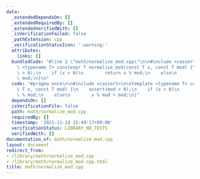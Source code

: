 ```yaml
---
data:
  _extendedDependsOn: []
  _extendedRequiredBy: []
  _extendedVerifiedWith: []
  _isVerificationFailed: false
  _pathExtension: cpp
  _verificationStatusIcon: ':warning:'
  attributes:
    links: []
  bundledCode: "#line 2 \"math/normalize_mod.cpp\"\n\n#include <cassert>\n\ntemplate\
    \ <typename T> constexpr T normalize_mod(const T x, const T mod) {\n    assert(mod\
    \ > 0);\n    if (x > 0)\n        return x % mod;\n    else\n        x % mod +\
    \ mod;\n}\n"
  code: "#pragma once\n\n#include <cassert>\n\ntemplate <typename T> constexpr T normalize_mod(const\
    \ T x, const T mod) {\n    assert(mod > 0);\n    if (x > 0)\n        return x\
    \ % mod;\n    else\n        x % mod + mod;\n}"
  dependsOn: []
  isVerificationFile: false
  path: math/normalize_mod.cpp
  requiredBy: []
  timestamp: '2021-11-14 15:49:17+09:00'
  verificationStatus: LIBRARY_NO_TESTS
  verifiedWith: []
documentation_of: math/normalize_mod.cpp
layout: document
redirect_from:
- /library/math/normalize_mod.cpp
- /library/math/normalize_mod.cpp.html
title: math/normalize_mod.cpp
---
```

